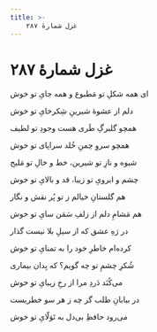 ```yaml
---
title: >-
    غزل شمارهٔ ۲۸۷
---
```

# غزل شمارهٔ ۲۸۷

<div class="b" id="bn1"><div class="m1"><p>ای همه شکلِ تو مَطبوع و همه جایِ تو خوش</p></div>
<div class="m2"><p>دلم از عشوهٔ شیرینِ شِکرخایِ تو خوش</p></div></div>
<div class="b" id="bn2"><div class="m1"><p>همچو گلبرگِ طَری هست وجودِ تو لطیف</p></div>
<div class="m2"><p>همچو سروِ چمنِ خُلد سراپای تو خوش</p></div></div>
<div class="b" id="bn3"><div class="m1"><p>شیوه و نازِ تو شیرین، خط و خالِ تو مَلیح</p></div>
<div class="m2"><p>چشم و ابرویِ تو زیبا، قد و بالایِ تو خوش</p></div></div>
<div class="b" id="bn4"><div class="m1"><p>هم گلستانِ خیالم ز تو پُر نقش و نگار</p></div>
<div class="m2"><p>هم مَشامِ دلم از زلفِ سَمَن سایِ تو خوش</p></div></div>
<div class="b" id="bn5"><div class="m1"><p>در رَهِ عشق که از سیلِ بلا نیست گذار</p></div>
<div class="m2"><p>کرده‌ام خاطرِ خود را به تمنایِ تو خوش</p></div></div>
<div class="b" id="bn6"><div class="m1"><p>شُکرِ چشمِ تو چه گویم؟ که بِدان بیماری</p></div>
<div class="m2"><p>می‌کُنَد دَردِ مرا از رخِ زیبایِ تو خوش</p></div></div>
<div class="b" id="bn7"><div class="m1"><p>در بیابانِ طلب گر چه ز هر سو خطریست</p></div>
<div class="m2"><p>می‌رود حافظِ بی‌دل به تَوَلّایِ تو خوش</p></div></div>
